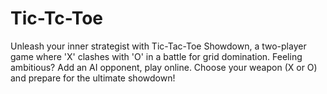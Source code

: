 # Tic-Tc-Toe
Unleash your inner strategist with Tic-Tac-Toe Showdown, a two-player game where 'X' clashes with 'O' in a battle for grid domination.  Feeling ambitious? Add an AI opponent, play online. Choose your weapon (X or O) and prepare for the ultimate showdown!
